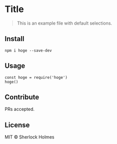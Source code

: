 # Title

> This is an example file with default selections.

## Install

```
npm i hoge --save-dev
```

## Usage

```
const hoge = require('hoge')
hoge()
```

## Contribute

PRs accepted.

## License

MIT © Sherlock Holmes
